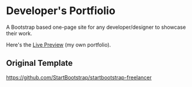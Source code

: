 # Developer's Portfiolio

A Bootstrap based one-page site for any developer/designer to showcase their work.

Here's the [Live Preview](https://fasihmalik.ml/) (my own portfolio).

## Original Template
https://github.com/StartBootstrap/startbootstrap-freelancer
